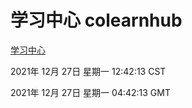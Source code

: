# 学习中心 colearnhub
[学习中心](http://59.174.25.102:56308/colearnhub/)

2021年 12月 27日 星期一 12:42:13 CST

2021年 12月 27日 星期一 04:42:13 GMT
